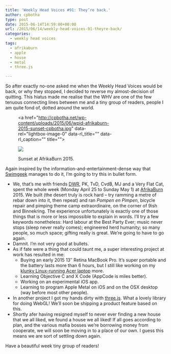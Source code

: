```yaml
---
title: 'Weekly Head Voices #91: They’re back.'
author: cpbotha
type: post
date: 2015-06-14T14:59:00+00:00
url: /2015/06/14/weekly-head-voices-91-theyre-back/
categories:
  - weekly head voices
tags:
  - afrikaburn
  - apple
  - house
  - metal
  - three.js

---
```

So after exactly no-one asked me when the Weekly Head Voices would be back, or why they stopped, I decided to reverse my almost-decision of quitting. This hiatus made me realise that the WHV are one of the few tenuous connecting lines between me and a tiny group of readers, people I am quite fond of, dotted around the world. <figure style="width: 300px" class="wp-caption alignnone"><a href="http://cpbotha.net/wp-content/uploads/2015/06/wpid-afrikaburn-2015-sunset-cpbotha.jpg" data-rel="lightbox-image-0" data-rl\_title="" data-rl\_caption="" title="">

![][1]</a><figcaption class="wp-caption-text">Sunset at AfrikaBurn 2015.</figcaption></figure> 

Again inspired by the information-and-entertainment-dense way that [Swimgeek][2] manages to do it, I&#8217;m going to try this in bullet form. 

<ul class="org-ul">
  <li>
    We, that&#8217;s me with friends <a href="http://dewijnrecensent.nl/">DWR</a>, PK, TvD, CvdB, MJ and a Very Flat Cat, spent the whole week (Monday April 25 to Sunday May 1) at <a href="http://afrikaburn.com/">AfrikaBurn</a> 2015. We built (the desert truly is rock hard &#8211; try ramming a metre of rebar down into it, then repeat) and ran <i>Pompen en Pimpen</i>, bicycle repair and pimping theme camp extraordinaire, on the corner of 9ish and Binnekring. The experience unfortunately is exactly one of those things that is more or less impossible to explain in words. I&#8217;ll try a few keywords nonetheless: Hard labour at the Best Party Ever; music never stops (sleep never really comes); engineered herd humanity; so many people, so much space; gifting really is great. We&#8217;re going to have to go again.
  </li>
  <li>
    Damnit. I&#8217;m not very good at bullets.
  </li>
  <li>
    As if fate were a thing that could taunt me, a super interesting project at work has resulted in me: <ul class="org-ul">
      <li>
        Buying an early 2015 13&#8243; Retina MacBook Pro. It&#8217;s super portable and the battery lasts more than 6 hours, but I still like working on my <a href="http://vxlabs.com/2013/03/24/acer-v3-571g-fullhd-ips-superb-priceperformance-linux-development-laptop/">klunky Linux-running Acer laptop</a> more.
      </li>
      <li>
        Learning Objective C and X Code (AppCode is miles better).
      </li>
      <li>
        Working on an experimental iOS app.
      </li>
      <li>
        Learning to program Apple Metal on iOS and on the OSX desktop (way before most other people).
      </li>
    </ul>
  </li>
  
  <li>
    In another project I got my hands dirty with <a href="http://threejs.org/">three.js</a>. What a lovely library for doing WebGL! We&#8217;ll soon be shipping a product feature based on this.
  </li>
  <li>
    Shortly afer having resigned myself to never ever finding a new house that we all liked, we found a house we all liked! If all goes according to plan, and the various mafia bosses we&#8217;re borrowing money from cooperate, we will soon be moving in to a place of our own. I guess this means we are sort of settling down again.
  </li>
</ul>

Have a beautiful week tiny group of readers!

 [1]: http://cpbotha.net/wp-content/uploads/2015/06/wpid-afrikaburn-2015-sunset-cpbotha-300x225.jpg
 [2]: http://www.swimgeek.com/blog/